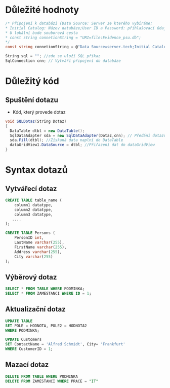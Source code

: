 # Důležité hodnoty
```C#
/* Připojení k databázi (Data Source: Server ze kterého vybíráme;
* Initial Catalog: Název databáze;User ID a Password: přihlašovací údaje k serveru
* U lokální bude souborová cesta
* const string connetionString = "URI=file:Evidence_psu.db";
*/
const string connetionString = @"Data Source=server.tech;Initial Catalog=Databaze;User ID=User;Password=Password123";

String sql = ""; //zde se uloží SQL příkaz
SqlConnection cnn; // Vytváří připojení do databáze
```
# Důležitý kód
## Spuštění dotazu
- Kód, který provede dotaz

```C#
void SQLDotaz(String Dotaz)
{
  DataTable dtbl = new DataTable();
  SqlDataAdapter sda = new SqlDataAdapter(Dotaz,cnn); // Předání dotazu
  sda.Fill(dtbl); //Získaná data naplní do DataTable
  dataGridView1.DataSource = dtbl; //Přiřazení dat do dataGridView
}
```
# Syntax dotazů
## Vytvářecí dotaz
```SQL
CREATE TABLE table_name (
    column1 datatype,
    column2 datatype,
    column3 datatype,
   ....
);

CREATE TABLE Persons (
    PersonID int,
    LastName varchar(255),
    FirstName varchar(255),
    Address varchar(255),
    City varchar(255)
);
```
## Výběrový dotaz
```SQL
SELECT * FROM TABLE WHERE PODMINKA;
SELECT * FROM ZAMESTANCI WHERE ID = 1;
```
## Aktualizační dotaz
```SQL
UPDATE TABLE
SET POLE = HODNOTA, POLE2 = HODNOTA2
WHERE PODMINKA;

UPDATE Customers
SET ContactName = 'Alfred Schmidt', City= 'Frankfurt'
WHERE CustomerID = 1;
```
## Mazací dotaz
```SQL
DELETE FROM TABLE WHERE PODMINKA
DELETE FROM ZAMESTANCI WHERE PRACE = "IT"
```
